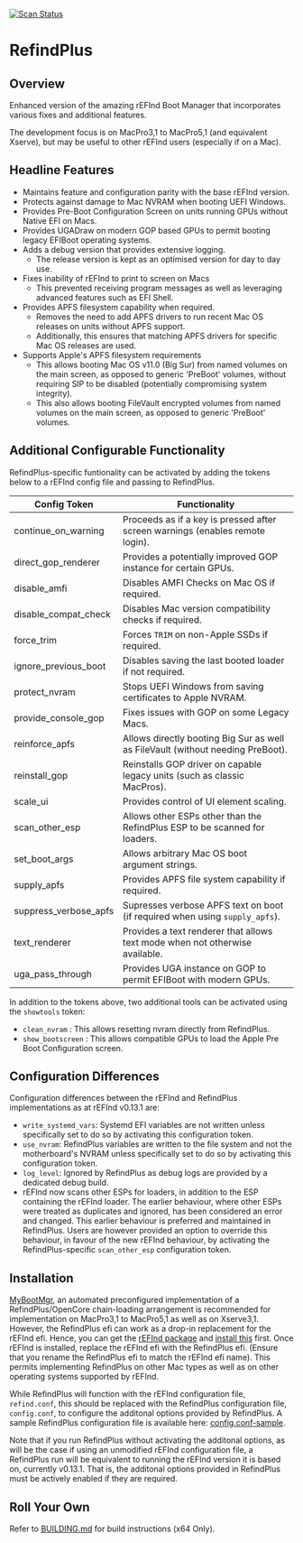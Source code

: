 [![Scan Status](https://scan.coverity.com/projects/22695/badge.svg?flat=1)](https://scan.coverity.com/projects/22695)

# RefindPlus
## Overview
Enhanced version of the amazing rEFInd Boot Manager that incorporates various fixes and additional features.

The development focus is on MacPro3,1 to MacPro5,1 (and equivalent Xserve), but may be useful to other rEFInd users (especially if on a Mac).

## Headline Features
- Maintains feature and configuration parity with the base rEFInd version.
- Protects against damage to Mac NVRAM when booting UEFI Windows.
- Provides Pre-Boot Configuration Screen on units running GPUs without Native EFI on Macs.
- Provides UGADraw on modern GOP based GPUs to permit booting legacy EFIBoot operating systems.
- Adds a debug version that provides extensive logging.
  * The release version is kept as an optimised version for day to day use.
- Fixes inability of rEFInd to print to screen on Macs
  * This prevented receiving program messages as well as leveraging advanced features such as EFI Shell.
- Provides APFS filesystem capability when required.
  * Removes the need to add APFS drivers to run recent Mac OS releases on units without APFS support.
  * Additionally, this ensures that matching APFS drivers for specific Mac OS releases are used.
- Supports Apple's APFS filesystem requirements
  * This allows booting Mac OS v11.0 (Big Sur) from named volumes on the main screen, as opposed to generic 'PreBoot' volumes, without requiring SIP to be disabled (potentially compromising system integrity).
  * This also allows booting FileVault encrypted volumes from named volumes on the main screen, as opposed to generic 'PreBoot' volumes.

## Additional Configurable Functionality
RefindPlus-specific funtionality can be activated by adding the tokens below to a rEFInd config file and passing to RefindPlus.

Config Token| Functionality
--- | ---
continue_on_warning| Proceeds as if a key is pressed after screen warnings (enables remote login).
direct_gop_renderer| Provides a potentially improved GOP instance for certain GPUs.
disable_amfi| Disables AMFI Checks on Mac OS if required.
disable_compat_check| Disables Mac version compatibility checks if required.
force_trim| Forces `TRIM` on non-Apple SSDs if required.
ignore_previous_boot| Disables saving the last booted loader if not required.
protect_nvram| Stops UEFI Windows from saving certificates to Apple NVRAM.
provide_console_gop| Fixes issues with GOP on some Legacy Macs.
reinforce_apfs| Allows directly booting Big Sur as well as FileVault (without needing PreBoot).
reinstall_gop| Reinstalls GOP driver on capable legacy units (such as classic MacPros).
scale_ui| Provides control of UI element scaling.
scan_other_esp| Allows other ESPs other than the RefindPlus ESP to be scanned for loaders.
set_boot_args| Allows arbitrary Mac OS boot argument strings.
supply_apfs| Provides APFS file system capability if required.
suppress_verbose_apfs| Supresses verbose APFS text on boot (if required when using `supply_apfs`).
text_renderer| Provides a text renderer that allows text mode when not otherwise available.
uga_pass_through| Provides UGA instance on GOP to permit EFIBoot with modern GPUs.

In addition to the tokens above, two additional tools can be activated using the `showtools` token:
- `clean_nvram` : This allows resetting nvram directly from RefindPlus.
- `show_bootscreen` : This allows compatible GPUs to load the Apple Pre Boot Configuration screen.

## Configuration Differences
Configuration differences between the rEFInd and RefindPlus implementations as at rEFInd v0.13.1 are:
- `write_systemd_vars`: Systemd EFI variables are not written unless specifically set to do so by activating this configuration token.
- `use_nvram`: RefindPlus variables are written to the file system and not the motherboard's NVRAM unless specifically set to do so by activating this configuration token.
- `log_level`: Ignored by RefindPlus as debug logs are provided by a dedicated debug build.
- rEFInd now scans other ESPs for loaders, in addition to the ESP containing the rEFInd loader. The earlier behaviour, where other ESPs were treated as duplicates and ignored, has been considered an error and changed. This earlier behaviour is preferred and maintained in RefindPlus. Users are however provided an option to override this behaviour, in favour of the new rEFInd behaviour, by activating the RefindPlus-specific `scan_other_esp` configuration token.

## Installation
[MyBootMgr](https://www.dakanji.com/creations/index.html), an automated preconfigured implementation of a RefindPlus/OpenCore chain-loading arrangement is recommended for implementation on MacPro3,1 to MacPro5,1 as well as on Xserve3,1. However, the RefindPlus efi can work as a drop-in replacement for the rEFInd efi. Hence, you can get the [rEFInd package](https://www.rodsbooks.com/refind/getting.html) and [install this](https://www.rodsbooks.com/refind/installing.html) first. Once rEFInd is installed, replace the rEFInd efi with the RefindPlus efi. (Ensure that you rename the RefindPlus efi to match the rEFInd efi name). This permits implementing RefindPlus on other Mac types as well as on other operating systems supported by rEFInd.

While RefindPlus will function with the rEFInd configuration file, `refind.conf`, this should be replaced with the RefindPlus configuration file, `config.conf`, to configure the additonal options provided by RefindPlus. A sample RefindPlus configuration file is available here: [config.conf-sample](https://github.com/dakanji/RefindPlus/blob/GOPFix/config.conf-sample).

Note that if you run RefindPlus without activating the additonal  options, as will be the case if using an unmodified rEFInd configuration file, a RefindPlus run will be equivalent to running the rEFInd version it is based on, currently v0.13.1. That is, the additonal options provided in RefindPlus must be actively enabled if they are required.

## Roll Your Own
Refer to [BUILDING.md](https://github.com/dakanji/RefindPlus/blob/GOPFix/BUILDING.md) for build instructions (x64 Only).
